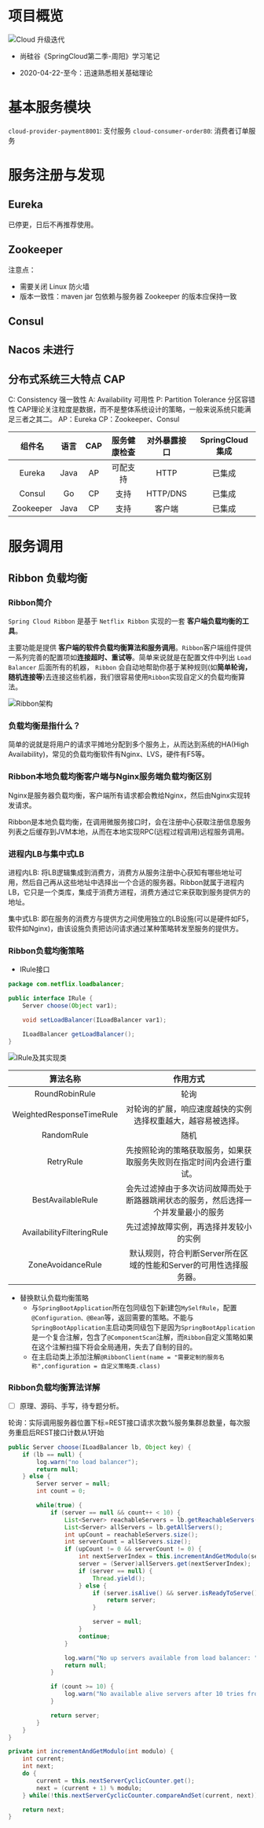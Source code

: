 # 项目概览
![Cloud 升级迭代](https://tva1.sinaimg.cn/large/007S8ZIlly1ge3hl72apwj31gr0u044b.jpg)

- 尚硅谷《SpringCloud第二季-周阳》学习笔记

- 2020-04-22-至今：迅速熟悉相关基础理论

# 基本服务模块
`cloud-provider-payment8001`: 支付服务 
`cloud-consumer-order80`: 消费者订单服务

# 服务注册与发现
## Eureka

已停更，日后不再推荐使用。

## Zookeeper

注意点：

- 需要关闭 Linux 防火墙
- 版本一致性：maven jar 包依赖与服务器 Zookeeper 的版本应保持一致

## Consul

## Nacos 未进行
## 分布式系统三大特点 CAP
C: Consistency 强一致性
A: Availability 可用性
P: Partition Tolerance 分区容错性
CAP理论关注粒度是数据，而不是整体系统设计的策略，一般来说系统只能满足三者之其二。
AP：Eureka
CP：Zookeeper、Consul

|  组件名   | 语言 | CAP  | 服务健康检查 | 对外暴露接口 | SpringCloud集成 |
| :-------: | :--: | :--: | :----------: | :----------: | :-------------: |
|  Eureka   | Java |  AP  |   可配支持   |     HTTP     |     已集成      |
|  Consul   |  Go  |  CP  |     支持     |   HTTP/DNS   |     已集成      |
| Zookeeper | Java |  CP  |     支持     |    客户端    |     已集成      |

# 服务调用

## Ribbon 负载均衡

### Ribbon简介

`Spring Cloud Ribbon` 是基于 `Netflix Ribbon` 实现的一套 **客户端负载均衡的工具**。

主要功能是提供 **客户端的软件负载均衡算法和服务调用**。`Ribbon`客户端组件提供一系列完善的配置项如**连接超时、重试等**。简单来说就是在配置文件中列出 `Load Balancer` 后面所有的机器， `Ribbon` 会自动地帮助你基于某种规则(如**简单轮询，随机连接等**)去连接这些机器，我们很容易使用`Ribbon`实现自定义的负载均衡算法。

![Ribbon架构](https://idig8.com/wp-content/uploads/2019/06/11223715-a9ffadd03624f133-1.png)

### 负载均衡是指什么？

简单的说就是将用户的请求平摊地分配到多个服务上，从而达到系统的HA(High Availability)，常见的负载均衡软件有Nginx、LVS，硬件有F5等。

### Ribbon本地负载均衡客户端与Nginx服务端负载均衡区别

Nginx是服务器负载均衡，客户端所有请求都会教给Nginx，然后由Nginx实现转发请求。

Ribbon是本地负载均衡，在调用微服务接口时，会在注册中心获取注册信息服务列表之后缓存到JVM本地，从而在本地实现RPC(远程过程调用)远程服务调用。

### 进程内LB与集中式LB

进程内LB: 将LB逻辑集成到消费方，消费方从服务注册中心获知有哪些地址可用，然后自己再从这些地址中选择出一个合适的服务器。Ribbon就属于进程内LB，它只是一个类库，集成于消费方进程，消费方通过它来获取到服务提供方的地址。

集中式LB: 即在服务的消费方与提供方之间使用独立的LB设施(可以是硬件如F5，软件如Nginx)，由该设施负责把访问请求通过某种策略转发至服务的提供方。

### Ribbon负载均衡策略

- IRule接口

```java
package com.netflix.loadbalancer;

public interface IRule {
    Server choose(Object var1);

    void setLoadBalancer(ILoadBalancer var1);

    ILoadBalancer getLoadBalancer();
}
```

![IRule及其实现类](https://tva1.sinaimg.cn/large/007S8ZIlly1ge402db4n6j31le0mcab1.jpg)

|         算法名称          |                           作用方式                           |
| :-----------------------: | :----------------------------------------------------------: |
|      RoundRobinRule       |                             轮询                             |
| WeightedResponseTimeRule  | 对轮询的扩展，响应速度越快的实例选择权重越大，越容易被选择。 |
|        RandomRule         |                             随机                             |
|         RetryRule         | 先按照轮询的策略获取服务，如果获取服务失败则在指定时间内会进行重试。 |
|     BestAvailableRule     | 会先过滤掉由于多次访问故障而处于断路器跳闸状态的服务，然后选择一个并发量最小的服务 |
| AvailabilityFilteringRule |            先过滤掉故障实例，再选择并发较小的实例            |
|     ZoneAvoidanceRule     | 默认规则，符合判断Server所在区域的性能和Server的可用性选择服务器。 |

- 替换默认负载均衡策略
  - 与`SpringBootApplication`所在包同级包下新建包`MySelfRule`，配置`@Configuration、@Bean`等，返回需要的策略。不能与`SpringBootApplication`主启动类同级包下是因为`SpringBootApplication`是一个复合注解，包含了`@ComponentScan`注解，而`Ribbon`自定义策略如果在这个注解扫描下将会全局通用，失去了自制的目的。
  - 在主启动类上添加注解`@RibbonClient(name = "需要定制的服务名称",configuration = 自定义策略类.class)`

### Ribbon负载均衡算法详解

- [ ] 原理、源码、手写，待专题分析。

轮询：实际调用服务器位置下标=REST接口请求次数%服务集群总数量，每次服务重启后REST接口计数从1开始

```java
public Server choose(ILoadBalancer lb, Object key) {
    if (lb == null) {
        log.warn("no load balancer");
        return null;
    } else {
        Server server = null;
        int count = 0;

        while(true) {
            if (server == null && count++ < 10) {
                List<Server> reachableServers = lb.getReachableServers();
                List<Server> allServers = lb.getAllServers();
                int upCount = reachableServers.size();
                int serverCount = allServers.size();
                if (upCount != 0 && serverCount != 0) {
                    int nextServerIndex = this.incrementAndGetModulo(serverCount);
                    server = (Server)allServers.get(nextServerIndex);
                    if (server == null) {
                        Thread.yield();
                    } else {
                        if (server.isAlive() && server.isReadyToServe()) {
                            return server;
                        }

                        server = null;
                    }
                    continue;
                }

                log.warn("No up servers available from load balancer: " + lb);
                return null;
            }

            if (count >= 10) {
                log.warn("No available alive servers after 10 tries from load balancer: " + lb);
            }

            return server;
        }
    }
}

private int incrementAndGetModulo(int modulo) {
    int current;
    int next;
    do {
        current = this.nextServerCyclicCounter.get();
        next = (current + 1) % modulo;
    } while(!this.nextServerCyclicCounter.compareAndSet(current, next));

    return next;
}
```

